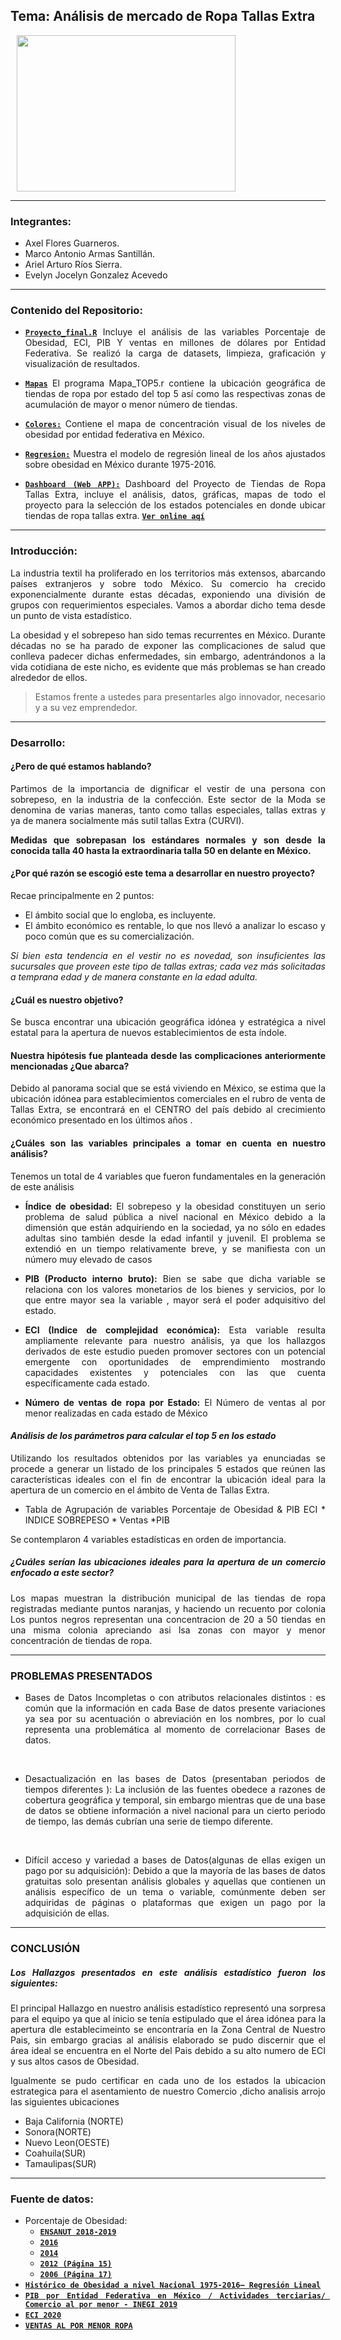 ## Tema: Análisis de mercado de Ropa Tallas Extra

<img src="https://cdn.pixabay.com/photo/2015/10/12/15/18/store-984393_960_720.jpg" align="center" height="250" width="350" hspace="10">
<div style="text-align: justify;">

---
### Integrantes: 

- Axel Flores Guarneros.
- Marco Antonio Armas Santillán.
- Ariel Arturo Ríos Sierra.  
- Evelyn Jocelyn Gonzalez Acevedo

---
### Contenido del Repositorio:

-  [**`Proyecto_final.R`**](Proyecto_final.R)
   Incluye el análisis de las variables Porcentaje de Obesidad, ECI, PIB Y ventas en millones de dólares por Entidad Federativa. Se realizó la carga de datasets, limpieza, graficación y visualización de resultados.  
   
-  [**`Mapas`**](mapas/Mapa_TOP5.R)
   El programa Mapa_TOP5.r contiene la ubicación geográfica de tiendas de ropa por estado del top 5 así como las respectivas zonas de acumulación de mayor o menor número de tiendas.
   
-  [**`Colores:`**](Colores/Colores.R)
   Contiene el mapa de concentración visual de los niveles de obesidad por entidad federativa en México.  
   
-  [**`Regresion:`**](Regresion/Regresa.R)
   Muestra el modelo de regresión lineal de los años ajustados sobre obesidad en México durante  1975-2016.  
   
-  [**`Dashboard (Web APP):`**](ProyectoFinal/app.R)
   Dashboard del Proyecto de Tiendas de Ropa Tallas Extra, incluye el análisis, datos, gráficas, mapas de todo el proyecto para la selección de los estados     potenciales en donde ubicar tiendas de ropa tallas extra. [**`Ver online aqí`**](ProyectoFinal/app.R)

---
### Introducción: 

La industria textil ha proliferado en los territorios más extensos, abarcando países extranjeros y sobre todo México. Su comercio ha crecido exponencialmente durante estas décadas, exponiendo una división de grupos con requerimientos especiales. Vamos a abordar dicho tema desde un punto de vista estadístico.

La obesidad y el sobrepeso han sido temas recurrentes en México. Durante décadas no se ha parado de exponer las complicaciones de salud que conlleva padecer dichas enfermedades, sin embargo, adentrándonos a la vida cotidiana de este nicho, es evidente que más problemas se han creado alrededor de ellos.

> Estamos frente a ustedes para presentarles algo innovador, necesario y a su vez emprendedor.

---
### Desarrollo: 

#### ¿Pero de qué estamos hablando? 

Partimos de la importancia de dignificar el vestir de una persona con sobrepeso, en la industria de la confección. Este sector de la Moda se denomina de varias maneras, tanto como tallas especiales, tallas extras y ya de manera socialmente más sutil tallas Extra (CURVI). 

__Medidas que sobrepasan los estándares normales y son desde la conocida talla 40 hasta la extraordinaria talla 50 en delante en México.__

#### ¿Por qué  razón se escogió este tema a desarrollar en nuestro proyecto?

Recae principalmente en 2 puntos:

- El ámbito social que lo engloba, es incluyente.
- El ámbito económico es rentable, lo que nos llevó a analizar lo escaso y poco común que es su comercialización.

*Si bien esta tendencia en el vestir no es novedad, son insuficientes las sucursales que proveen este tipo de tallas extras; cada vez más solicitadas a temprana edad y de manera constante en la edad adulta.*

#### ¿Cuál es nuestro objetivo?

Se busca encontrar una ubicación geográfica idónea y estratégica a nivel estatal para la apertura de nuevos establecimientos de esta índole.

#### Nuestra hipótesis fue planteada desde las complicaciones anteriormente mencionadas ¿Que abarca?

Debido al panorama social que se está viviendo en México, se estima que la ubicación idónea para establecimientos comerciales en el rubro de venta de Tallas Extra, se encontrará en el CENTRO  del país debido al crecimiento económico presentado en los últimos años .

#### ¿Cuáles son las variables principales a tomar en cuenta en nuestro análisis?

 Tenemos un total de 4 variables que fueron fundamentales en la generación de este análisis

-  **Índice de obesidad:**
El sobrepeso y la obesidad constituyen un serio problema de salud pública a nivel nacional en México debido a la dimensión que están adquiriendo en la sociedad, ya no sólo en edades adultas sino también desde la edad infantil y juvenil. El problema se extendió en un tiempo relativamente breve, y se manifiesta con un número muy elevado de casos 

-  **PIB (Producto interno bruto):**
Bien se sabe que dicha variable se relaciona con los valores monetarios de los bienes y servicios, por lo que entre mayor sea la variable , mayor será el poder adquisitivo del estado.

-  **ECI (Indice de complejidad económica):**
Esta variable resulta ampliamente relevante para nuestro análisis, ya que los hallazgos derivados de este estudio pueden promover sectores con un potencial emergente con oportunidades de emprendimiento mostrando capacidades existentes y potenciales con las que cuenta específicamente cada estado.

-  **Número de ventas de ropa por Estado:**
El Número de ventas al por menor realizadas en cada estado de México


#### _Análisis de los parámetros para calcular el top 5 en los estado_

Utilizando los resultados obtenidos por las variables ya enunciadas se procede a generar un listado de los principales 5 estados que reúnen las características ideales con el fin de encontrar la ubicación ideal para la apertura de un comercio en el ámbito de Venta de Tallas Extra.

-   Tabla de Agrupación de variables Porcentaje de Obesidad & PIB
ECI \* INDICE SOBREPESO \* Ventas \*PIB

Se contemplaron 4 variables estadísticas en orden de importancia.

##### ¿Cuáles serían las ubicaciones ideales para la apertura de un comercio enfocado a este sector?


Los mapas muestran la distribución municipal de las tiendas de ropa registradas mediante puntos naranjas, y haciendo un recuento por colonia  Los puntos negros representan una concentracion de 20 a 50 tiendas en una misma colonia apreciando asi lsa zonas con mayor y menor concentración de tiendas de ropa.

---
### PROBLEMAS PRESENTADOS

-   Bases de Datos Incompletas o con atributos relacionales distintos : es común que la información en cada Base de datos presente variaciones ya sea por su acentuación o abreviación en los nombres, por lo cual representa una problemática al momento de correlacionar Bases de datos. 
<br>

-   Desactualización en las bases de Datos (presentaban periodos de tiempos diferentes ): La inclusión de las fuentes obedece a razones de cobertura geográfica y temporal, sin embargo mientras que de una  base de datos se obtiene información a nivel nacional para un cierto periodo de tiempo, las demás cubrían una serie de tiempo diferente.
<br>


-   Difícil acceso y variedad a bases de Datos(algunas de ellas exigen un pago por su adquisición):  Debido a que la mayoría de las bases de datos gratuitas solo presentan análisis globales y aquellas que contienen un análisis específico de  un tema o variable, comúnmente deben ser adquiridas de páginas o plataformas que exigen un pago por la adquisición de ellas. 

---
### CONCLUSIÓN
##### Los Hallazgos presentados en este análisis estadístico fueron los siguientes:

El principal Hallazgo en nuestro análisis estadístico representó una sorpresa para el equipo ya que al inicio se tenía estipulado que el  área idónea para la apertura dle establecimeinto  se encontraría en la Zona Central de Nuestro Pais, sin embargo gracias al análisis elaborado se pudo discernir que el área ideal se encuentra en el Norte del Pais debido a su alto numero de ECI y sus altos  casos de Obesidad.

Igualmente se pudo certificar en cada uno de los estados la ubicacion estrategica para el asentamiento de nuestro Comercio ,dicho analisis arrojo las siguientes ubicaciones

-   Baja California (NORTE)
-   Sonora(NORTE)
-   Nuevo Leon(OESTE)
-   Coahuila(SUR)
-   Tamaulipas(SUR)

---
### Fuente de datos:
-	Porcentaje de Obesidad:
    -  [**`ENSANUT 2018-2019`**](https://www.inegi.org.mx/programas/ensanut/2018/#Tabulados)
    -   [**`2016`**](https://www.alcaldesdemexico.com/notas-principales/estados-con-mayor-tasa-de-obesidad/)
    - [**`2014`**](https://www.elfinanciero.com.mx/rankings/los-10-estados-con-las-mayores-tasas-de-obesisdad)
    - [**`2012 (Página 15)`**](http://oment.salud.gob.mx/indicadores_descargas/reporte_resultados_oment.pdf)
    -   [**`2006 (Página 17)`**](https://iieg.gob.mx/contenido/PoblacionVivienda/libros/LibroDiezproblemas/Capitulo1.pdf)
-	[**`Histórico de Obesidad a nivel Nacional 1975-2016– Regresión Lineal`**](https://ourworldindata.org/obesity)
-	[**`PIB por Entidad Federativa en México / Actividades terciarias/ Comercio al por menor - INEGI 2019`**](https://www.inegi.org.mx/app/tabulados/default.aspx?pr=17&vr=7&in=27&tp=20&wr=1&cno=2)
- [**`ECI 2020`**](https://datamexico.org/es/eci/explore)
- [**`VENTAS AL POR MENOR ROPA`**](https://datamexico.org/es/profile/industry/comercio-al-por-menor-de-ropa-bisuteria-y-accesorios-de-vestir)
